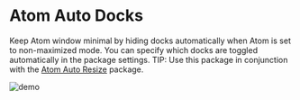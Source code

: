 # Atom Auto Docks

Keep Atom window minimal by hiding docks automatically when Atom is set to
non-maximized mode. You can specify which docks are toggled automatically in
the package settings. TIP: Use this package in conjunction with the
[Atom Auto Resize](https://atom.io/packages/atom-auto-resize) package.

![demo](https://user-images.githubusercontent.com/6596332/37856567-ce58d862-2efd-11e8-9286-c1caba9bdf70.gif)
